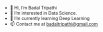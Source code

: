 - 👋 Hi, I’m Badal Tripathi
- 👀 I’m interested in Data Science.
- 🌱 I’m currently learning Deep Learning
- 📫 Contact me at badaltripathi@gmail.com

<!---
badal11/badal11 is a ✨ special ✨ repository because its `README.md` (this file) appears on your GitHub profile.
You can click the Preview link to take a look at your changes.
--->
